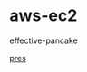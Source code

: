# aws-ec2
effective-pancake 


[pres](https://github.githistory.xyz/balazs4/aws-ec2/commits/master/cloudformation.yml)
